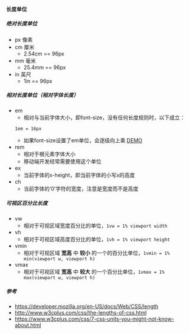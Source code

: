 #### 长度单位

##### 绝对长度单位

* px 像素
* cm 厘米
    * 2.54cm == 96px
* mm 毫米
    * 25.4mm == 96px
* in 英尺
    * 1in == 96px

##### 相对长度单位（相对字体长度）

* em
    * 相对与当前字体大小，即font-size，没有任何长度规则时，以下成立：
    ```
    1em = 16px
    ```
    * 如果font-size设置了em单位，会逐级向上乘 [DEMO](http://jsbin.sankuai.com/qepoqiyepu/edit?html,css,output)
* rem
    * 相对于根元素<html>字体大小
    * 移动端开发经常需要使用这个单位
* ex
    * 当前字体的x-height，即当前字体的小写x的高度
* ch
    * 当前字体的‘0’字符的宽度，注意是宽度而不是高度

##### 可视区百分比长度

* vw
    * 相对于可视区域宽度百分比的单位，`1vw = 1% viewport width`
* vh
    * 相对于可视区域高度百分比的单位，`1vh = 1% viewport height`
* vmin
    * 相对于可视区域 **宽高** 中 **较小** 的一个的百分比单位，`1vmin = 1% min(viewport w, viewport h)`
* vmax
    * 相对于可视区域 **宽高** 中 **较大** 的一个百分比单位，`1vmax = 1% max(viewport w, viewport h)`

##### 参考

* https://developer.mozilla.org/en-US/docs/Web/CSS/length
* http://www.w3cplus.com/css/the-lengths-of-css.html
* https://www.w3cplus.com/css/7-css-units-you-might-not-know-about.html
